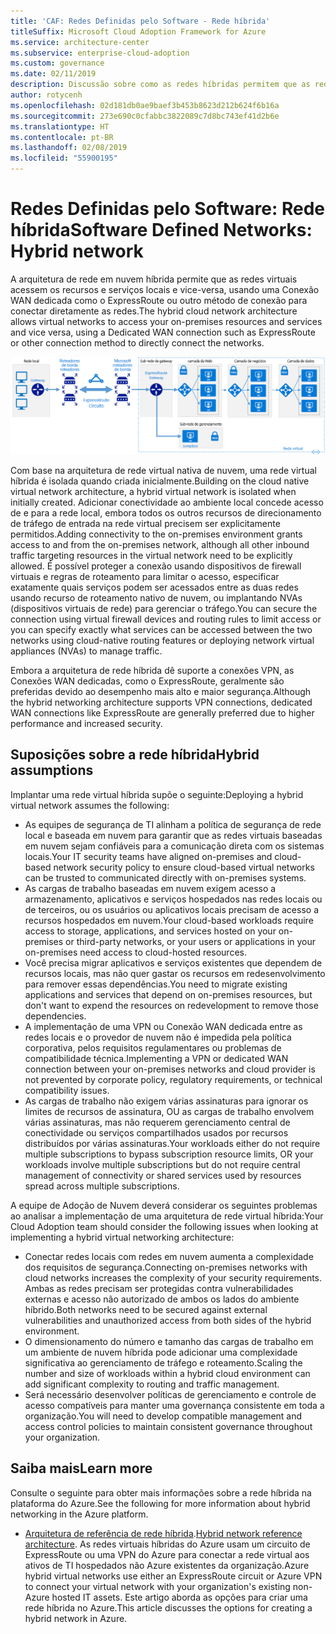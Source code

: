```yaml
---
title: 'CAF: Redes Definidas pelo Software - Rede híbrida'
titleSuffix: Microsoft Cloud Adoption Framework for Azure
ms.service: architecture-center
ms.subservice: enterprise-cloud-adoption
ms.custom: governance
ms.date: 02/11/2019
description: Discussão sobre como as redes híbridas permitem que as redes virtuais em nuvem conectem-se a recursos locais
author: rotycenh
ms.openlocfilehash: 02d181db0ae9baef3b453b8623d212b624f6b16a
ms.sourcegitcommit: 273e690c0cfabbc3822089c7d8bc743ef41d2b6e
ms.translationtype: HT
ms.contentlocale: pt-BR
ms.lasthandoff: 02/08/2019
ms.locfileid: "55900195"
---
```

# <a name="software-defined-networks-hybrid-network"></a><span data-ttu-id="f0810-103">Redes Definidas pelo Software: Rede híbrida</span><span class="sxs-lookup"><span data-stu-id="f0810-103">Software Defined Networks: Hybrid network</span></span>

<span data-ttu-id="f0810-104">A arquitetura de rede em nuvem híbrida permite que as redes virtuais acessem os recursos e serviços locais e vice-versa, usando uma Conexão WAN dedicada como o ExpressRoute ou outro método de conexão para conectar diretamente as redes.</span><span class="sxs-lookup"><span data-stu-id="f0810-104">The hybrid cloud network architecture allows virtual networks to access your on-premises resources and services and vice versa, using a Dedicated WAN connection such as ExpressRoute or other connection method to directly connect the networks.</span></span>

![Rede híbrida](../../../reference-architectures/hybrid-networking/images/expressroute.png)

<span data-ttu-id="f0810-106">Com base na arquitetura de rede virtual nativa de nuvem, uma rede virtual híbrida é isolada quando criada inicialmente.</span><span class="sxs-lookup"><span data-stu-id="f0810-106">Building on the cloud native virtual network architecture, a hybrid virtual network is isolated when initially created.</span></span> <span data-ttu-id="f0810-107">Adicionar conectividade ao ambiente local concede acesso de e para a rede local, embora todos os outros recursos de direcionamento de tráfego de entrada na rede virtual precisem ser explicitamente permitidos.</span><span class="sxs-lookup"><span data-stu-id="f0810-107">Adding connectivity to the on-premises environment grants access to and from the on-premises network, although all other inbound traffic targeting resources in the virtual network need to be explicitly allowed.</span></span> <span data-ttu-id="f0810-108">É possível proteger a conexão usando dispositivos de firewall virtuais e regras de roteamento para limitar o acesso, especificar exatamente quais serviços podem ser acessados entre as duas redes usando recurso de roteamento nativo de nuvem, ou implantando NVAs (dispositivos virtuais de rede) para gerenciar o tráfego.</span><span class="sxs-lookup"><span data-stu-id="f0810-108">You can secure the connection using virtual firewall devices and routing rules to limit access or you can specify exactly what services can be accessed between the two networks using cloud-native routing features or deploying network virtual appliances (NVAs) to manage traffic.</span></span>

<span data-ttu-id="f0810-109">Embora a arquitetura de rede híbrida dê suporte a conexões VPN, as Conexões WAN dedicadas, como o ExpressRoute, geralmente são preferidas devido ao desempenho mais alto e maior segurança.</span><span class="sxs-lookup"><span data-stu-id="f0810-109">Although the hybrid networking architecture supports VPN connections, dedicated WAN connections like ExpressRoute are generally preferred due to higher performance and increased security.</span></span>

## <a name="hybrid-assumptions"></a><span data-ttu-id="f0810-110">Suposições sobre a rede híbrida</span><span class="sxs-lookup"><span data-stu-id="f0810-110">Hybrid assumptions</span></span>

<span data-ttu-id="f0810-111">Implantar uma rede virtual híbrida supõe o seguinte:</span><span class="sxs-lookup"><span data-stu-id="f0810-111">Deploying a hybrid virtual network assumes the following:</span></span>

- <span data-ttu-id="f0810-112">As equipes de segurança de TI alinham a política de segurança de rede local e baseada em nuvem para garantir que as redes virtuais baseadas em nuvem sejam confiáveis para a comunicação direta com os sistemas locais.</span><span class="sxs-lookup"><span data-stu-id="f0810-112">Your IT security teams have aligned on-premises and cloud-based network security policy to ensure cloud-based virtual networks can be trusted to communicated directly with on-premises systems.</span></span>
- <span data-ttu-id="f0810-113">As cargas de trabalho baseadas em nuvem exigem acesso a armazenamento, aplicativos e serviços hospedados nas redes locais ou de terceiros, ou os usuários ou aplicativos locais precisam de acesso a recursos hospedados em nuvem.</span><span class="sxs-lookup"><span data-stu-id="f0810-113">Your cloud-based workloads require access to storage, applications, and services hosted on your on-premises or third-party networks, or your users or applications in your on-premises need access to cloud-hosted resources.</span></span>
- <span data-ttu-id="f0810-114">Você precisa migrar aplicativos e serviços existentes que dependem de recursos locais, mas não quer gastar os recursos em redesenvolvimento para remover essas dependências.</span><span class="sxs-lookup"><span data-stu-id="f0810-114">You need to migrate existing applications and services that depend on on-premises resources, but don't want to expend the resources on redevelopment to remove those dependencies.</span></span>
- <span data-ttu-id="f0810-115">A implementação de uma VPN ou Conexão WAN dedicada entre as redes locais e o provedor de nuvem não é impedida pela política corporativa, pelos requisitos regulamentares ou problemas de compatibilidade técnica.</span><span class="sxs-lookup"><span data-stu-id="f0810-115">Implementing a VPN or dedicated WAN connection between your on-premises networks and cloud provider is not prevented by corporate policy, regulatory requirements, or technical compatibility issues.</span></span>
- <span data-ttu-id="f0810-116">As cargas de trabalho não exigem várias assinaturas para ignorar os limites de recursos de assinatura, OU as cargas de trabalho envolvem várias assinaturas, mas não requerem gerenciamento central de conectividade ou serviços compartilhados usados por recursos distribuídos por várias assinaturas.</span><span class="sxs-lookup"><span data-stu-id="f0810-116">Your workloads either do not require multiple subscriptions to bypass subscription resource limits, OR your workloads involve multiple subscriptions but do not require central management of connectivity or shared services used by resources spread across multiple subscriptions.</span></span>

<span data-ttu-id="f0810-117">A equipe de Adoção de Nuvem deverá considerar os seguintes problemas ao analisar a implementação de uma arquitetura de rede virtual híbrida:</span><span class="sxs-lookup"><span data-stu-id="f0810-117">Your Cloud Adoption team should consider the following issues when looking at implementing a hybrid virtual networking architecture:</span></span>

- <span data-ttu-id="f0810-118">Conectar redes locais com redes em nuvem aumenta a complexidade dos requisitos de segurança.</span><span class="sxs-lookup"><span data-stu-id="f0810-118">Connecting on-premises networks with cloud networks increases the complexity of your security requirements.</span></span> <span data-ttu-id="f0810-119">Ambas as redes precisam ser protegidas contra vulnerabilidades externas e acesso não autorizado de ambos os lados do ambiente híbrido.</span><span class="sxs-lookup"><span data-stu-id="f0810-119">Both networks need to be secured against external vulnerabilities and unauthorized access from both sides of the hybrid environment.</span></span>
- <span data-ttu-id="f0810-120">O dimensionamento do número e tamanho das cargas de trabalho em um ambiente de nuvem híbrida pode adicionar uma complexidade significativa ao gerenciamento de tráfego e roteamento.</span><span class="sxs-lookup"><span data-stu-id="f0810-120">Scaling the number and size of workloads within a hybrid cloud environment can add significant complexity to routing and traffic management.</span></span>
- <span data-ttu-id="f0810-121">Será necessário desenvolver políticas de gerenciamento e controle de acesso compatíveis para manter uma governança consistente em toda a organização.</span><span class="sxs-lookup"><span data-stu-id="f0810-121">You will need to develop compatible management and access control policies to maintain consistent governance throughout your organization.</span></span>

## <a name="learn-more"></a><span data-ttu-id="f0810-122">Saiba mais</span><span class="sxs-lookup"><span data-stu-id="f0810-122">Learn more</span></span>

<span data-ttu-id="f0810-123">Consulte o seguinte para obter mais informações sobre a rede híbrida na plataforma do Azure.</span><span class="sxs-lookup"><span data-stu-id="f0810-123">See the following for more information about hybrid networking in the Azure platform.</span></span>

- <span data-ttu-id="f0810-124">[Arquitetura de referência de rede híbrida](../../../reference-architectures/hybrid-networking/expressroute.md).</span><span class="sxs-lookup"><span data-stu-id="f0810-124">[Hybrid network reference architecture](../../../reference-architectures/hybrid-networking/expressroute.md).</span></span> <span data-ttu-id="f0810-125">As redes virtuais híbridas do Azure usam um circuito de ExpressRoute ou uma VPN do Azure para conectar a rede virtual aos ativos de TI hospedados não Azure existentes da organização.</span><span class="sxs-lookup"><span data-stu-id="f0810-125">Azure hybrid virtual networks use either an ExpressRoute circuit or Azure VPN to connect your virtual network with your organization's existing non-Azure hosted IT assets.</span></span> <span data-ttu-id="f0810-126">Este artigo aborda as opções para criar uma rede híbrida no Azure.</span><span class="sxs-lookup"><span data-stu-id="f0810-126">This article discusses the options for creating a hybrid network in Azure.</span></span>
